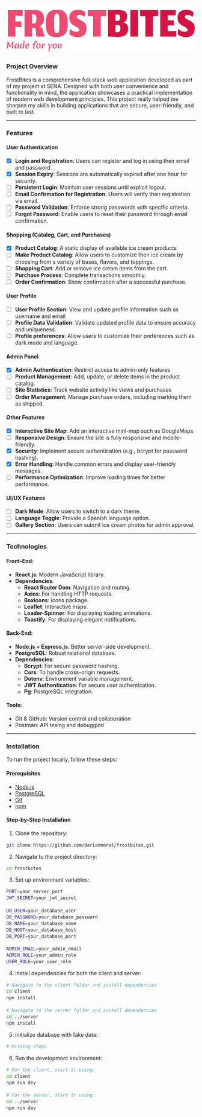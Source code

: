 ![FrostBites Logo](./frostbites.svg)

### Project Overview

FrostBites is a comprehensive full-stack web application developed as part of my project 
at SENA. Designed with both user convenience and functionality in mind, the application 
showcases a practical implementation of modern web development principles. This project 
really helped me sharpen my skills in building applications that are secure, 
user-friendly, and built to last.

---

### Features
#### User Authentication
- [x] **Login and Registration**: Users can register and log in using their email and password.
- [x] **Session Expiry**: Sessions are automatically expired after one hour for security.
- [ ] **Persistent Login**: Maintain user sessions until explicit logout.
- [ ] **Email Confirmation for Registration**: Users will verify their registration via email.
- [ ] **Password Validation**: Enforce strong passwords with specific criteria.
- [ ] **Forgot Password**: Enable users to reset their password through email confirmation.

#### Shopping (Catalog, Cart, and Purchases)
- [x] **Product Catalog**: A static display of available ice cream products
- [ ] **Make Product Catalog**: Allow users to customize their ice cream by choosing from a variety of bases, flavors, and toppings.
- [ ] **Shopping Cart**: Add or remove ice cream items from the cart.
- [ ] **Purchase Process**: Complete transactions smoothly.
- [ ] **Order Confirmation**: Show confirmation after a successful purchase.

#### User Profile
- [ ] **User Profile Section**: View and update profile information such as username and email
- [ ] **Profile Data Validation**: Validate updated profile data to ensure accuracy and uniqueness.
- [ ] **Profile preferences**: Allow users to customize their preferences such as dark mode and  language.

#### Admin Panel
- [x] **Admin Authentication**: Restrict access to admin-only features
- [ ] **Product Management**: Add, update, or delete items in the product catalog.
- [ ] **Site Statistics**: Track website activity like views and purchases
- [ ] **Order Management**: Manage purchase orders, including marking them as shipped.

#### Other Features
- [x] **Interactive Site Map**: Add an interactive mini-map such as GoogleMaps.
- [ ] **Responsive Design**: Ensure the site is fully responsive and mobile-friendly.
- [x] **Security**: Implement secure authentication (e.g., bcrypt for password hashing).
- [x] **Error Handling**: Handle common errors and display user-friendly messages.
- [ ] **Performance Optimization**: Improve loading times for better performance.

#### UI/UX Features
- [ ] **Dark Mode**: Allow users to switch to a dark theme.
- [ ] **Language Toggle**: Provide a Spanish language option.
- [ ] **Gallery Section**: Users can submit ice cream photos for admin approval.

---

### Technologies
#### Front-End:
- **React.js**: Modern JavaScript library.
- **Dependencies**:
  - **React Router Dom**: Navigation and routing.
  - **Axios**: For handling HTTP requests.
  - **Boxicons**: Icons package.
  - **Leaflet**: Interactive maps.
  - **Loader-Spinner**: For displaying loading animations.
  - **Toastify**: For displaying elegant notifications.

#### Back-End:
- **Node.js + Express.js**: Better server-side development.
- **PostgreSQL**: Robust relational database.
- **Dependencies**:
  - **Bcrypt**: For secure password hashing.
  - **Cors**: To handle cross-origin requests.
  - **Dotenv**: Environment variable management.
  - **JWT Authentication**: For secure user authentication.
  - **Pg**: PostgreSQL integration.

#### Tools:
- Git & GitHub: Version control and collaboration
- Postman: API tesing and debuggind

---

### Installation

To run the project locally, follow these steps:

#### Prerequisites

- [Node.js](https://nodejs.org/)
- [PostgreSQL](https://www.postgresql.org/)
- [Git](https://git-scm.com/)
- [npm](https://www.npmjs.com/)

#### Step-by-Step Installation

1. Clone the repository:

```bash
git clone https://github.com/darianmorat/frostbites.git
```

2. Navigate to the project directory:
```bash
cd frostbites
```

3. Set up environment variables:
```bash
PORT=your_server_port
JWT_SECRET=your_jwt_secret

DB_USER=your_database_user
DB_PASSWORD=your_database_password
DB_NAME=your_database_name
DB_HOST=your_database_host
DB_PORT=your_database_port

ADMIN_EMAIL=your_admin_email
ADMIN_ROLE=your_admin_role
USER_ROLE=your_user_role
```

4. Install dependencies for both the client and server:
```bash
# Navigate to the client folder and install dependencies
cd client
npm install

# Navigate to the server folder and install dependencies
cd ../server
npm install
```

5. initialize database with fake data:
```bash
# Missing steps
```

6. Run the development environment:
```bash
# For the client, start it using:
cd client
npm run dev

# For the server, start it using:
cd ../server
npm run dev
```
